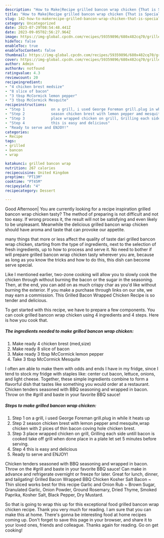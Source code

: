 ```yaml
---
description: "How to Make|Recipe grilled bancon wrap chicken {That is Special"
title: "How to Make|Recipe grilled bancon wrap chicken {That is Special"
slug: 142-how-to-makerecipe-grilled-bancon-wrap-chicken-that-is-special
category: Uncategorized
date: 2023-07-29T08:54:48.441Z
date: 2023-09-05T02:56:27.964Z
image: https://img-global.cpcdn.com/recipes/59359896/680x482cq70/grilled-bancon-wrap-chicken-recipe-main-photo.jpg
hideToc: false
enableToc: true
enableTocContent: false
thumbnail: https://img-global.cpcdn.com/recipes/59359896/680x482cq70/grilled-bancon-wrap-chicken-recipe-main-photo.jpg
cover: https://img-global.cpcdn.com/recipes/59359896/680x482cq70/grilled-bancon-wrap-chicken-recipe-main-photo.jpg
author: Admin
authorAv: notfound
ratingvalue: 4.3
reviewcount: 20
recipeingredient:
- "4 chicken brest medsize"
- "8 slice of bacon"
- "3 tbsp McCormick lemon pepper"
- "3 tbsp McCormick Mesquite"
recipeinstructions:
- "Step 1            on a grill, i used George Foreman grill.plug in while it heats up"
- "Step 2            season chicken brest with lemon pepper amd mesquite,wrap chicken with 2 pices of thin bacon coving hole chicken brest."
- "Step 3            place wrapped chicken on grill, Grilling each side untill bacon is cooked take off grill when done place in a plate let set 5 minutes before serving."
- "Step 4            this is easy and delicious"
- "Ready to serve and ENJOY!"
categories:
- Recipe
tags:
- grilled
- bancon
- wrap

katakunci: grilled bancon wrap 
nutrition: 267 calories
recipecuisine: United Kingdom
preptime: "PT13M"
cooktime: "PT45M"
recipeyield: "4"
recipecategory: Dessert

---
```



Good Afternoon| You are currently looking for a recipe inspiration grilled bancon wrap chicken tasty? The method of preparing is not difficult and not too easy. If wrong process it, the result will not be satisfying and even likely to be unpleasant. Meanwhile the delicious grilled bancon wrap chicken should have aroma and taste that can provoke our appetite.






many things that more or less affect the quality of taste dari grilled bancon wrap chicken, starting from the type of ingredients, next to the selection of fresh ingredients, up to how to process and serve it. No need to bother if will prepare grilled bancon wrap chicken tasty wherever you are, because as long as you know the tricks and how to do this, this dish can become serve special.


Like I mentioned earlier, two-zone cooking will allow you to slowly cook the chicken through without burning the bacon or the sugar in the seasoning. Then, at the end, you can add on as much crispy char as you&#39;d like without burning the exterior. If you make a purchase through links on our site, we may earn a commission. This Grilled Bacon Wrapped Chicken Recipe is so tender and delicious.


To get started with this recipe, we have to prepare a few components. You can cook grilled bancon wrap chicken using 4 ingredients and 4 steps. Here is how you cook that.

<!--inarticleads1-->

##### The ingredients needed to make grilled bancon wrap chicken:

1. Make ready 4 chicken brest (med,size)
1. Make ready 8 slice of bacon
1. Make ready 3 tbsp McCormick lemon pepper
1. Take 3 tbsp McCormick Mesquite


I often am able to make them with odds and ends I have in my fridge, since I tend to stock my fridge with staples like: center cut bacon, lettuce, onions, and light cheese. Together, these simple ingredients combine to form a flavorful dish that tastes like something you would order at a restaurant. Chicken tenders seasoned with BBQ seasoning and wrapped in bacon. Throw on the #grill and baste in your favorite BBQ sauce! 

<!--inarticleads2-->

##### Steps to make grilled bancon wrap chicken:

1. Step 1            on a grill, i used George Foreman grill.plug in while it heats up
1. Step 2            season chicken brest with lemon pepper amd mesquite,wrap chicken with 2 pices of thin bacon coving hole chicken brest.
1. Step 3            place wrapped chicken on grill, Grilling each side untill bacon is cooked take off grill when done place in a plate let set 5 minutes before serving.
1. Step 4            this is easy and delicious
1. Ready to serve and ENJOY!

Chicken tenders seasoned with BBQ seasoning and wrapped in bacon. Throw on the #grill and baste in your favorite BBQ sauce! Can make in advance and refrigerate overnight or freeze for later. Great for lunch, dinner, and tailgating! Grilled Bacon Wrapped BBQ Chicken Kosher Salt Bacon ~ Thin sliced works best for this recipe Garlic and Onion Rub ~ Brown Sugar, Granulated Garlic, Onion Powder, Ground Rosemary, Dried Thyme, Smoked Paprika, Kosher Salt, Black Pepper, Dry Mustard. 

So that is going to wrap this up for this exceptional food grilled bancon wrap chicken recipe. Thank you very much for reading. I am sure that you can make this at home. There's gonna be interesting food at home recipes coming up. Don't forget to save this page in your browser, and share it to your loved ones, friends and colleague. Thanks again for reading. Go on get cooking!

